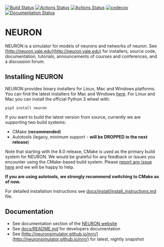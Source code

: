 [![Build Status](https://dev.azure.com/neuronsimulator/nrn/_apis/build/status/neuronsimulator.nrn?branchName=master)](https://dev.azure.com/neuronsimulator/nrn/_build/latest?definitionId=1&branchName=master) [![Actions Status](https://github.com/neuronsimulator/nrn/workflows/Windows%20Installer/badge.svg)](https://github.com/neuronsimulator/nrn/actions) [![Actions Status](https://github.com/neuronsimulator/nrn/workflows/NEURON%20CI/badge.svg)](https://github.com/neuronsimulator/nrn/actions) [![codecov](https://codecov.io/gh/neuronsimulator/nrn/branch/master/graph/badge.svg?token=T7PIDw6LrC)](https://codecov.io/gh/neuronsimulator/nrn) [![Documentation Status](https://readthedocs.org/projects/nrn/badge/?version=latest)](http://nrn.readthedocs.io/?badge=latest)

# NEURON
NEURON is a simulator for models of neurons and networks of neuron. See [http://neuron.yale.edu](http://neuron.yale.edu) for installers, source code, documentation, tutorials, announcements of
courses and conferences, and a discussion forum.

## Installing NEURON

NEURON provides binary installers for Linux, Mac and Windows platforms. You can find the latest
installers for Mac and Windows [here](https://neuron.yale.edu/ftp/neuron/versions/alpha/). For
Linux and Mac you can install the official Python 3 wheel with:

```
pip3 install neuron
```

If you want to build the latest version from source, currently we are supporting two build systems:

- CMake (__recommended__)
- Autotools (legacy, minimum support - __will be DROPPED in the next release__)

Note that starting with the 8.0 release, CMake is used as the primary build system for NEURON.
We would be grateful for any feedback or issues you encounter using the CMake-based build system.
Please [report any issue here](https://github.com/neuronsimulator/nrn/issues) and we will be
happy to help.

**If you are using autotools, we strongly recommend switching to CMake as of now.**

For detailed installation instructions see [docs/install/install_instructions.md](docs/install/install_instructions.md) file.

## Documentation

* See documentation section of the [NEURON website](https://neuron.yale.edu/neuron/docs)
* See [docs/README.md](docs/README.md) for developers documentation
* See [http://neuronsimulator.github.io/nrn/](http://neuronsimulator.github.io/nrn/) for latest, nightly snapshot
